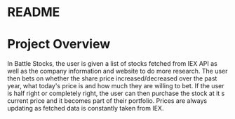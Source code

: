 # README


# Project Overview
In Battle Stocks, the user is given a list of stocks fetched from IEX API as well as the company information and website to do more research. The user then bets on whether the share price increased/decreased over the past year, what today's price is and how much they are willing to bet. If the user is half right or completely right, the user can then purchase the stock at it s current price and it becomes part of their portfolio. Prices are always updating as fetched data is constantly taken from IEX. 


